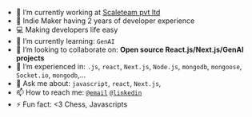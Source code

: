 
- 🏢 I’m currently working at [Scaleteam pvt ltd](https://www.scale-team.com/)
- 🏢 Indie Maker having 2 years of developer experience
- 💻 Making developers life easy 
- 🌱 I’m currently learning: `GenAI`
- 👯 I’m looking to collaborate on: **Open source React.js/Next.js/GenAI projects**
- 🔭 I’m experienced in: `.js`, `react`, `Next.js`, `Node.js`, `mongodb`, `mongoose`, `Socket.io`, `mongodb`,...
- 💬 Ask me about: `javascript`, `react`, `Next.js`, 
- 📫 How to reach me:  [`@email`](mailto:viveksojitra06@gmail.com) [`@linkedin`](https://www.linkedin.com/in/vivek-sojitra-387349281/)
- ⚡ Fun fact: <3 Chess, Javascripts
